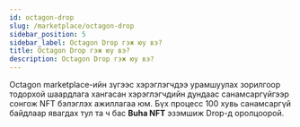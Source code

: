 ```yaml
---
id: octagon-drop
slug: /marketplace/octagon-drop
sidebar_position: 5
sidebar_label: Octagon Drop гэж юу вэ?
title: Octagon Drop гэж юу вэ?
description: Octagon Drop гэж юу вэ?
---
```


Octagon marketplace-ийн зүгээс хэрэглэгчдээ урамшуулах зорилгоор тодорхой шаардлага хангасан хэрэглэгчдийн дундаас санамсаргүйгээр сонгож NFT бэлэглэх ажиллагаа юм. 
Бүх процесс 100 хувь санамсаргүй байдлаар явагдах тул та ч бас **Buha NFT** эзэмшиж Drop-д оролцоорой.
